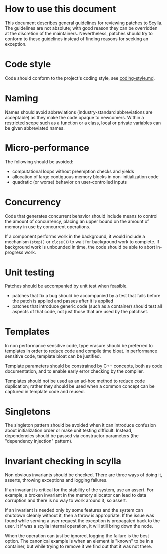 # How to use this document

This document describes general guidelines for reviewing patches to
Scylla. The guidelines are not absolute; with good reason they can be
overridden at the discretion of the maintainers. Nevertheless, patches
should try to conform to these guidelines instead of finding reasons for
seeking an exception.

# Code style

Code should conform to the project's coding style, see
[coding-style.md](./coding-style.md).

# Naming

Names should avoid abbreviations (industry-standard abbreviations
are acceptable) as they make the code opaque to newcomers. Within
a restricted scope such as a function or a class, local or private
variables can be given abbreviated names.

# Micro-performance

The following should be avoided:
 - computational loops without preemption checks and yields
 - allocation of large contiguous memory blocks in non-initialization
   code
 - quadratic (or worse) behavior on user-controlled inputs

# Concurrency

Code that generates concurrent behavior should include means to control
the amount of concurrency, placing an upper bound on the amount of memory
in use by concurrent operations.

If a component performs work in the background, it would include a mechanism
(`stop()` or `close()`) to wait for background work to complete. If background
work is unbounded in time, the code should be able to abort in-progress work.

# Unit testing

Patches should be accompanied by unit test when feasible.
 - patches that fix a bug should be accompanied by a test that fails
   before the patch is applied and passes after it is applied
 - patches that introduce generic code (such as a container) should
   test all aspects of that code, not just those that are used by
   the patchset.

# Templates

In non performance sensitive code, type erasure should be preferred
to templates in order to reduce code and compile time bloat. In performance
sensitive code, template bloat can be justified.

Template parameters should be constrained by C++ concepts, both as
code documentation, and to enable early error checking by the compiler.

Templates should not be used as an ad-hoc method to reduce code duplication;
rather they should be used when a common concept can be captured in
template code and reused.

# Singletons

The singleton pattern should be avoided when it can introduce
confusion about initialization order or make unit testing difficult. Instead,
dependencies should be passed via constructor parameters (the "dependency
injection" pattern).

# Invariant checking in scylla

Non obvious invariants should be checked. There are three ways of
doing it, asserts, throwing exceptions and logging failures.

If an invariant is critical for the stability of the system, use an
assert. For example, a broken invariant in the memory allocator can
lead to data corruption and there is no way to work around it, so
assert.

If an invariant is needed only by some features and the system can
shutdown cleanly without it, then a throw is appropriate. If the issue
was found while serving a user request the exception is propagated
back to the user. It if was a scylla internal operation, it will still
bring down the node.

When the operation can just be ignored, logging the failure is the
best option. The canonical example is when an element is "known" to be
in a container, but while trying to remove it we find out that it was
not there.
